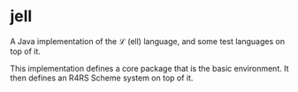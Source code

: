 jell
====

A Java implementation of the ℒ (ell) language, and some test languages on top of it.

This implementation defines a core package that is the basic environment. It then defines
an R4RS Scheme system on top of it.

